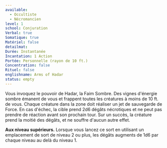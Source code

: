 ```yaml
---
available:
  - Occultiste
  - Nécromancien
level: 1
school: Conjuration
Verbal: true
Somatique: true
Matériel: false
detailmat:
Durée: Instantanée
Incantation: 1 Action
Portée: Personnelle (rayon de 10 ft.)
Concentration: false
Rituel: false
englishname: Arms of Hadar
status: empty
---
```

Vous invoquez le pouvoir de Hadar, la Faim Sombre. Des vignes d'énergie sombre émanent de vous et frappent toutes les créatures à moins de 10 ft. de vous. Chaque créature dans la zone doit réaliser un jet de sauvegarde de Force. En cas d'échec, la cible prend 2d6 dégâts nécrotiques et ne peut pas prendre de réaction avant son prochain tour. Sur un succès, la créature prend la moitié des dégâts, et ne souffre d'aucun autre effet.

**Aux niveau supérieurs.** Lorsque vous lancez ce sort en utilisant un emplacement de sort de niveau 2 ou plus, les dégâts augments de 1d6 par chaque niveau au delà du niveau 1.
